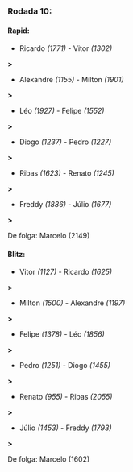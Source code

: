 ### Rodada 10:

#### Rapid:

* Ricardo *(1771)*     -     Vitor *(1302)*

 **>** 
* Alexandre *(1155)*     -     Milton *(1901)*

 **>** 
* Léo *(1927)*     -     Felipe *(1552)*

 **>** 
* Diogo *(1237)*     -     Pedro *(1227)*

 **>** 
* Ribas *(1623)*     -     Renato *(1245)*

 **>** 
* Freddy *(1886)*     -     Júlio *(1677)*

 **>** 

De folga: Marcelo (2149)

#### Blitz:

* Vitor *(1127)*     -     Ricardo *(1625)*

 **>** 
* Milton *(1500)*     -     Alexandre *(1197)*

 **>** 
* Felipe *(1378)*     -     Léo *(1856)*

 **>** 
* Pedro *(1251)*     -     Diogo *(1455)*

 **>** 
* Renato *(955)*     -     Ribas *(2055)*

 **>** 
* Júlio *(1453)*     -     Freddy *(1793)*

 **>** 

De folga: Marcelo (1602)

